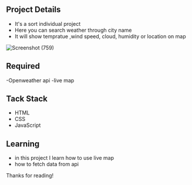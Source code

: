 ## Project Details
- It's a sort individual project 
- Here you can search weather through city name
- It will show tempratue ,wind speed, cloud, humidity or location on map


![Screenshot (759)](https://user-images.githubusercontent.com/104217869/192104641-08af1275-c8f5-4ded-a60d-938674fdc3c5.png)

## Required 
-Openweather api
-live map

## Tack Stack
- HTML
- CSS
- JavaScript

## Learning 
- in this project I learn how to use live map 
- how to fetch data from api
 
 Thanks for reading!
